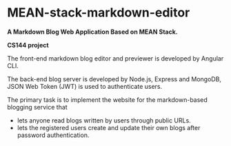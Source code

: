 # MEAN-stack-markdown-editor
**A Markdown Blog Web Application Based on MEAN Stack.**

**CS144 project**

The front-end markdown blog editor and previewer is developed by Angular CLI.

The back-end blog server is developed by Node.js, Express and MongoDB, JSON Web Token (JWT) is used to authenticate users.

The primary task is to implement the website for the markdown-based blogging service that
- lets anyone read blogs written by users through public URLs.
- lets the registered users create and update their own blogs after password authentication. 
